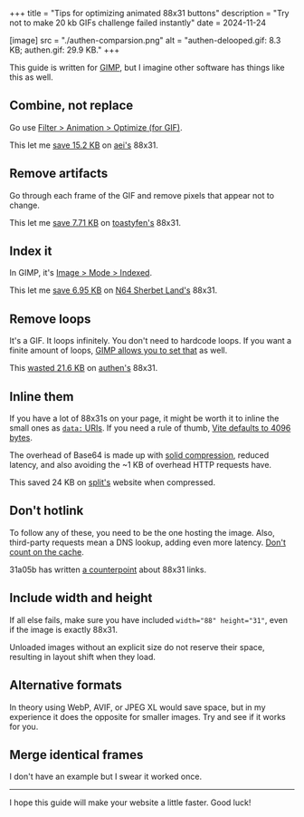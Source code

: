 +++
title = "Tips for optimizing animated 88x31 buttons"
description = "Try not to make 20 kb GIFs challenge failed instantly"
date = 2024-11-24

[image]
src = "./authen-comparsion.png"
alt = "authen-delooped.gif: 8.3 KB; authen.gif: 29.9 KB."
+++

This guide is written for [GIMP](https://gimp.org), but I imagine other software has things like this as well.

## Combine, not replace

Go use [Filter > Animation > Optimize (for GIF)](https://docs.gimp.org/en/plug-in-optimize.html).

This let me [save 15.2 KB](https://github.com/Jack5079/Jack5079/commit/c83911f8455ad96dedf25aa8b159764c6cf57d2a) on [aei's](https://aei.sh) 88x31.


## Remove artifacts

Go through each frame of the GIF and remove pixels that appear not to change.

This let me [save 7.71 KB](https://github.com/Jack5079/Jack5079/commits/8c49614853be80ddf56283ed3ffbf22f84dd589c/src/components/Buttons/toastyfen.gif) on [toastyfen's](https://toasty.zone) 88x31.

## Index it

In GIMP, it's [Image > Mode > Indexed](https://docs.gimp.org/en/gimp-image-convert-indexed.html).

This let me [save 6.95 KB](https://github.com/Jack5079/Jack5079/commit/5c5d51683c61548c96fbb33c2caac485c593ad72) on [N64 Sherbet Land's](https://gba.ioi-xd.net) 88x31.

## Remove loops

It's a GIF. It loops infinitely. You don't need to hardcode loops. If you want a finite amount of loops, [GIMP allows you to set that](https://docs.gimp.org/en/gimp-images-out.html#file-gif-save) as well.

This [wasted 21.6 KB](https://github.com/Jack5079/Jack5079/commit/5610bf2eaedb88bc80dffaaaf21ce5e2a5931771) on [authen's](https://authenyo.xyz) 88x31.

## Inline them

If you have a lot of 88x31s on your page, it might be worth it to inline the small ones as [`data:` URIs](https://developer.mozilla.org/en-US/docs/Web/URI/Schemes/data). If you need a rule of thumb, [Vite defaults to 4096 bytes](https://vite.dev/config/build-options.html#build-assetsinlinelimit).

The overhead of Base64 is made up with [solid compression](https://en.wikipedia.org/wiki/Solid_compression), reduced latency, and also avoiding the ~1 KB of overhead HTTP requests have.

This saved 24 KB on [split's](https://split.pet) website when compressed.

## Don't hotlink

To follow any of these, you need to be the one hosting the image. Also, third-party requests mean a DNS lookup, adding even more latency. [Don't count on the cache](https://seirdy.one/posts/2020/11/23/website-best-practices/#dont-count-on-the-cache).

31a05b has written [a counterpoint](https://www.31a05b.net/f/short/note-on-8831.html) about 88x31 links.

## Include width and height

If all else fails, make sure you have included `width="88" height="31"`, even if the image is exactly 88x31.

Unloaded images without an explicit size do not reserve their space, resulting in layout shift when they load.

## Alternative formats

In theory using WebP, AVIF, or JPEG XL would save space, but in my experience it does the opposite for smaller images. Try and see if it works for you.

## Merge identical frames

I don't have an example but I swear it worked once.

---

I hope this guide will make your website a little faster. Good luck!
